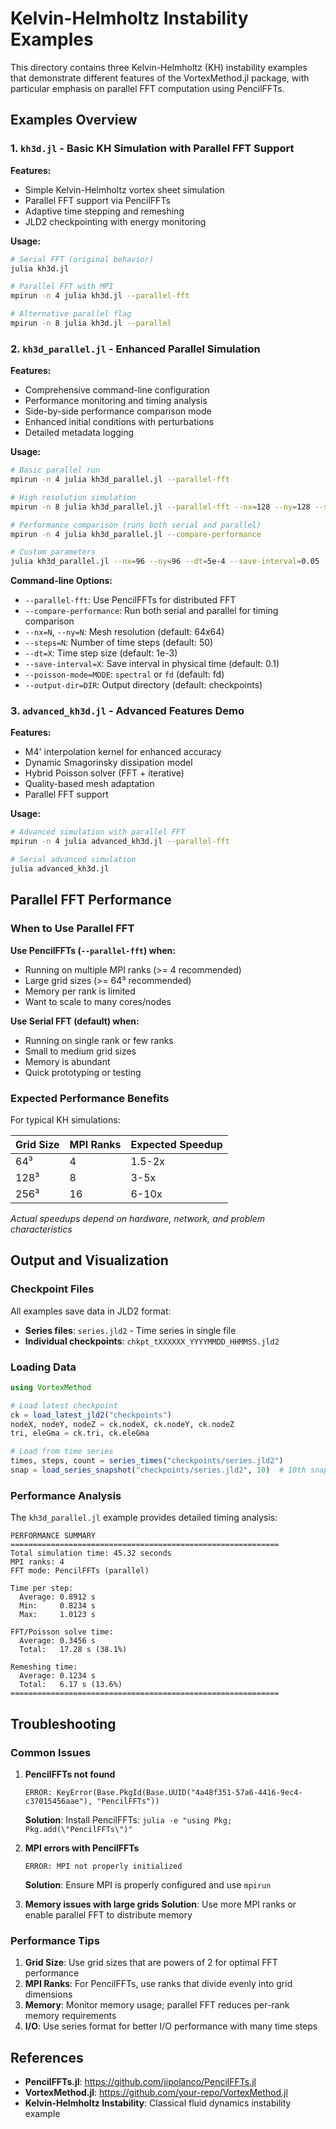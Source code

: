 # Kelvin-Helmholtz Instability Examples

This directory contains three Kelvin-Helmholtz (KH) instability examples that demonstrate different features of the VortexMethod.jl package, with particular emphasis on parallel FFT computation using PencilFFTs.

## Examples Overview

### 1. `kh3d.jl` - Basic KH Simulation with Parallel FFT Support

**Features:**
- Simple Kelvin-Helmholtz vortex sheet simulation
- Parallel FFT support via PencilFFTs
- Adaptive time stepping and remeshing
- JLD2 checkpointing with energy monitoring

**Usage:**
```bash
# Serial FFT (original behavior)
julia kh3d.jl

# Parallel FFT with MPI
mpirun -n 4 julia kh3d.jl --parallel-fft

# Alternative parallel flag
mpirun -n 8 julia kh3d.jl --parallel
```

### 2. `kh3d_parallel.jl` - Enhanced Parallel Simulation

**Features:**
- Comprehensive command-line configuration
- Performance monitoring and timing analysis
- Side-by-side performance comparison mode
- Enhanced initial conditions with perturbations
- Detailed metadata logging

**Usage:**
```bash
# Basic parallel run
mpirun -n 4 julia kh3d_parallel.jl --parallel-fft

# High resolution simulation
mpirun -n 8 julia kh3d_parallel.jl --parallel-fft --nx=128 --ny=128 --steps=100

# Performance comparison (runs both serial and parallel)
mpirun -n 4 julia kh3d_parallel.jl --compare-performance

# Custom parameters
julia kh3d_parallel.jl --nx=96 --ny=96 --dt=5e-4 --save-interval=0.05 --poisson-mode=spectral
```

**Command-line Options:**
- `--parallel-fft`: Use PencilFFTs for distributed FFT
- `--compare-performance`: Run both serial and parallel for timing comparison
- `--nx=N`, `--ny=N`: Mesh resolution (default: 64x64)
- `--steps=N`: Number of time steps (default: 50)
- `--dt=X`: Time step size (default: 1e-3)
- `--save-interval=X`: Save interval in physical time (default: 0.1)
- `--poisson-mode=MODE`: `spectral` or `fd` (default: fd)
- `--output-dir=DIR`: Output directory (default: checkpoints)

### 3. `advanced_kh3d.jl` - Advanced Features Demo

**Features:**
- M4' interpolation kernel for enhanced accuracy
- Dynamic Smagorinsky dissipation model
- Hybrid Poisson solver (FFT + iterative)
- Quality-based mesh adaptation
- Parallel FFT support

**Usage:**
```bash
# Advanced simulation with parallel FFT
mpirun -n 4 julia advanced_kh3d.jl --parallel-fft

# Serial advanced simulation
julia advanced_kh3d.jl
```

## Parallel FFT Performance

### When to Use Parallel FFT

**Use PencilFFTs (`--parallel-fft`) when:**
- Running on multiple MPI ranks (>= 4 recommended)
- Large grid sizes (>= 64³ recommended)
- Memory per rank is limited
- Want to scale to many cores/nodes

**Use Serial FFT (default) when:**
- Running on single rank or few ranks
- Small to medium grid sizes
- Memory is abundant
- Quick prototyping or testing

### Expected Performance Benefits

For typical KH simulations:

| Grid Size | MPI Ranks | Expected Speedup |
|-----------|-----------|------------------|
| 64³       | 4         | 1.5-2x          |
| 128³      | 8         | 3-5x            |
| 256³      | 16        | 6-10x           |

*Actual speedups depend on hardware, network, and problem characteristics*

## Output and Visualization

### Checkpoint Files

All examples save data in JLD2 format:
- **Series files**: `series.jld2` - Time series in single file
- **Individual checkpoints**: `chkpt_tXXXXXX_YYYYMMDD_HHMMSS.jld2`

### Loading Data

```julia
using VortexMethod

# Load latest checkpoint
ck = load_latest_jld2("checkpoints")
nodeX, nodeY, nodeZ = ck.nodeX, ck.nodeY, ck.nodeZ
tri, eleGma = ck.tri, ck.eleGma

# Load from time series
times, steps, count = series_times("checkpoints/series.jld2")
snap = load_series_snapshot("checkpoints/series.jld2", 10)  # 10th snapshot
```

### Performance Analysis

The `kh3d_parallel.jl` example provides detailed timing analysis:

```
PERFORMANCE SUMMARY
============================================================
Total simulation time: 45.32 seconds
MPI ranks: 4
FFT mode: PencilFFTs (parallel)

Time per step:
  Average: 0.8912 s
  Min:     0.8234 s  
  Max:     1.0123 s

FFT/Poisson solve time:
  Average: 0.3456 s
  Total:   17.28 s (38.1%)

Remeshing time:
  Average: 0.1234 s
  Total:   6.17 s (13.6%)
============================================================
```

## Troubleshooting

### Common Issues

1. **PencilFFTs not found**
   ```
   ERROR: KeyError(Base.PkgId(Base.UUID("4a48f351-57a6-4416-9ec4-c37015456aae"), "PencilFFTs"))
   ```
   **Solution**: Install PencilFFTs: `julia -e "using Pkg; Pkg.add(\"PencilFFTs\")"`

2. **MPI errors with PencilFFTs**
   ```
   ERROR: MPI not properly initialized
   ```
   **Solution**: Ensure MPI is properly configured and use `mpirun`

3. **Memory issues with large grids**
   **Solution**: Use more MPI ranks or enable parallel FFT to distribute memory

### Performance Tips

1. **Grid Size**: Use grid sizes that are powers of 2 for optimal FFT performance
2. **MPI Ranks**: For PencilFFTs, use ranks that divide evenly into grid dimensions
3. **Memory**: Monitor memory usage; parallel FFT reduces per-rank memory requirements
4. **I/O**: Use series format for better I/O performance with many time steps

## References

- **PencilFFTs.jl**: https://github.com/jipolanco/PencilFFTs.jl
- **VortexMethod.jl**: https://github.com/your-repo/VortexMethod.jl
- **Kelvin-Helmholtz Instability**: Classical fluid dynamics instability example
